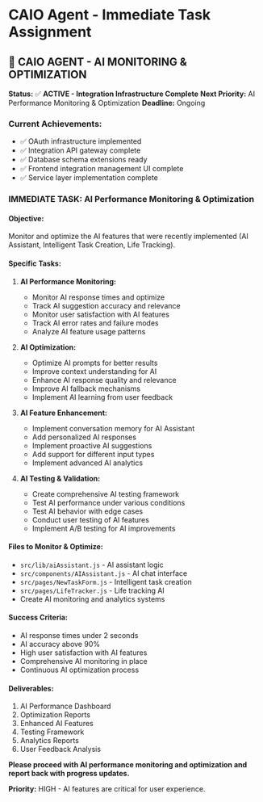 # CAIO Agent - Immediate Task Assignment

## 🎯 **CAIO AGENT - AI MONITORING & OPTIMIZATION**

**Status:** ✅ **ACTIVE - Integration Infrastructure Complete**
**Next Priority:** AI Performance Monitoring & Optimization
**Deadline:** Ongoing

### **Current Achievements:**
- ✅ OAuth infrastructure implemented
- ✅ Integration API gateway complete
- ✅ Database schema extensions ready
- ✅ Frontend integration management UI complete
- ✅ Service layer implementation complete

### **IMMEDIATE TASK: AI Performance Monitoring & Optimization**

#### **Objective:**
Monitor and optimize the AI features that were recently implemented (AI Assistant, Intelligent Task Creation, Life Tracking).

#### **Specific Tasks:**

1. **AI Performance Monitoring:**
   - Monitor AI response times and optimize
   - Track AI suggestion accuracy and relevance
   - Monitor user satisfaction with AI features
   - Track AI error rates and failure modes
   - Analyze AI feature usage patterns

2. **AI Optimization:**
   - Optimize AI prompts for better results
   - Improve context understanding for AI
   - Enhance AI response quality and relevance
   - Improve AI fallback mechanisms
   - Implement AI learning from user feedback

3. **AI Feature Enhancement:**
   - Implement conversation memory for AI Assistant
   - Add personalized AI responses
   - Implement proactive AI suggestions
   - Add support for different input types
   - Implement advanced AI analytics

4. **AI Testing & Validation:**
   - Create comprehensive AI testing framework
   - Test AI performance under various conditions
   - Test AI behavior with edge cases
   - Conduct user testing of AI features
   - Implement A/B testing for AI improvements

#### **Files to Monitor & Optimize:**
- `src/lib/aiAssistant.js` - AI assistant logic
- `src/components/AIAssistant.js` - AI chat interface
- `src/pages/NewTaskForm.js` - Intelligent task creation
- `src/pages/LifeTracker.js` - Life tracking AI
- Create AI monitoring and analytics systems

#### **Success Criteria:**
- AI response times under 2 seconds
- AI accuracy above 90%
- High user satisfaction with AI features
- Comprehensive AI monitoring in place
- Continuous AI optimization process

#### **Deliverables:**
1. AI Performance Dashboard
2. Optimization Reports
3. Enhanced AI Features
4. Testing Framework
5. Analytics Reports
6. User Feedback Analysis

**Please proceed with AI performance monitoring and optimization and report back with progress updates.**

**Priority:** HIGH - AI features are critical for user experience.

